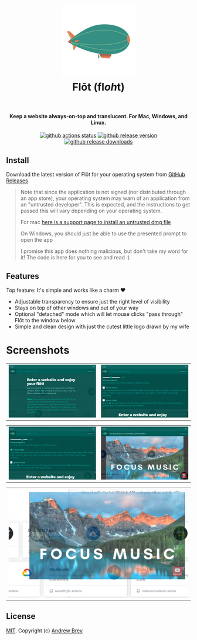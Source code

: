<h1 align="center">
  <br>
  <a href="https://flot.page">
    <img src="https://github.com/andrewbrey/flot/raw/main/resources/icon.png" alt="Flot" width="200">
  </a>
  <br>
  Flōt (fl<i>oh</i>t)
  <br>
  <br>
</h1>

<h4 align="center">Keep a website always-on-top and translucent. For Mac, Windows, and Linux.</h4>

<p align="center">
  <a href="https://github.com/andrewbrey/flot/actions/workflows/app-build.yml"><img src="https://github.com/andrewbrey/flot/actions/workflows/app-build.yml/badge.svg" alt="github actions status"></a>
  <a href="https://github.com/andrewbrey/flot/releases"><img src="https://img.shields.io/github/release/andrewbrey/flot.svg" alt="github release version"></a>
  <a href="https://github.com/andrewbrey/flot/releases"><img src="https://img.shields.io/github/downloads/andrewbrey/flot/total.svg" alt="github release downloads"></a>
</p>

## Install

Download the latest version of Flōt for your operating system from
[GitHub Releases](https://github.com/andrewbrey/flot/releases/latest)

> Note that since the application is not signed (nor distributed through an app
> store), your operating system may warn of an application from an "untrusted
> developer". This is expected, and the instructions to get passed this will
> vary depending on your operating system.
>
> For mac
> [here is a support page to install an untrusted dmg
> file](https://support.apple.com/guide/mac-help/open-a-mac-app-from-an-unidentified-developer-mh40616/mac)
>
> On Windows, you should just be able to use the presented prompt to open the
> app
>
> I promise this app does nothing malicious, but don't take my word for it! The
> code is here for you to see and read :)

## Features

Top feature: It's simple and works like a charm ❤️

- Adjustable transparency to ensure just the right level of visibility
- Stays on top of other windows and out of your way
- Optional "detached" mode which will let mouse clicks "pass through" Flōt to
  the window below
- Simple and clean design with just the cutest little logo drawn by my wife

# Screenshots

|                                                   |                                                              |
| :-----------------------------------------------: | :----------------------------------------------------------: |
| ![Home](./website/images/screenshots/01_home.png) | ![Settings 1](./website/images/screenshots/02_settings1.png) |

|                                                              |                                                                |
| :----------------------------------------------------------: | :------------------------------------------------------------: |
| ![Settings 2](./website/images/screenshots/03_settings2.png) | ![See Through](./website/images/screenshots/04_seethrough.png) |

|                                                           |
| :-------------------------------------------------------: |
| ![Detached](./website/images/screenshots/05_detached.png) |

## License

[MIT](./LICENSE). Copyright (c) [Andrew Brey](https://andrewbrey.com)
